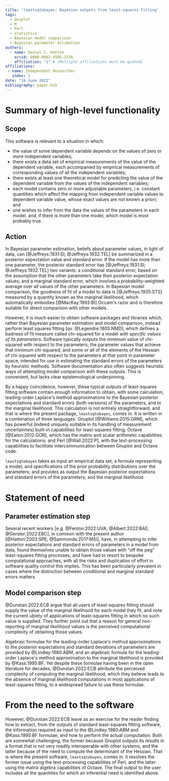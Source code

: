 ```yaml
---
title: 'leastsqtobayes: Bayesian outputs from least-squares fitting'
tags:
  - Gnuplot
  - M
  - Perl
  - statistics
  - Bayesian model comparison
  - Bayesian parameter estimation
authors:
  - name: Daniel C. Hatton
    orcid: 0000-0002-4585-3336
    affiliation: "1" # (Multiple affiliations must be quoted)
affiliations:
 - name: Independent Researcher
   index: 1
date: "24 June 2022"
bibliography: paper.bib
---
```


# Summary of high-level functionality

## Scope

This software is relevant to a situation in which:

* the value of some dependent variable depends on the values of zero
  or more independent variables;
* there exists a data set of empirical measurements of the value of
  the dependent variable, each accompanied by empirical measurements
  of corresponding values of all the independent variables;
* there exists at least one theoretical model for predicting the value
  of the dependent variable from the values of the independent
  variables;
* each model contains zero or more adjustable parameters,
  i.e. constant quantities which affect the mapping from independent
  variable values to dependent variable value, whose exact values are
  not known a priori; and
* one wishes to infer from the data the values of the parameters
  in each model, and, if there is more than one model, which model is
  most probably true.

## Action

In Bayesian parameter estimation, beliefs about parameter values, in
light of data, can [@Jeffreys:1931:SI; @Jeffreys:1932:TEL] be
summarized in a posterior expectation value and standard error.  If
the model has more than one parameter, the posterior standard error
has [@Jeffreys:1931:SI; @Jeffreys:1932:TEL] two variants: a
conditional standard error, based on the assumption that the other
parameters take their posterior expectation values; and a marginal
standard error, which involves a probability-weighted average over all
values of the other parameters.  In Bayesian model comparison, the
goodness of fit of a model to data is [@Jeffreys:1935:STS] measured by
a quantity known as the marginal likelihood, which automatically
embodies [@MacKay:1992:BI] Occam's razor and is therefore suitable for
direct comparison with other models.

However, it is much easier to obtain software packages and libraries
which, rather than Bayesian parameter estimation and model comparison,
instead perform least squares fitting [qv. @Legendre:1805:NMD], which
defines a badness of fit measure called chi-squared for a model _with
specific values of its parameters_.  Software typically outputs the
minimum value of chi-squared with respect to the parameters; the
parameter values that achieve that minimum chi-squared; and some or
all of the elements of the Hessian of chi-squared with respect to the
parameters at that point in parameter space, intended for use in
estimating the standard errors of the parameters by heuristic methods.
Software documentation also often suggests heuristic ways of
attempting model comparison with these outputs.  This is convenient,
but lacks clear epistemological underpinning.

By a happy coincidence, however, these typical outputs of
least-squares fitting software contain enough information to obtain,
with some calculation, leading-order Laplace's method approximations
to the Bayesian posterior expectations and standard errors (both
versions) of the parameters, and to the marginal likelihood.  This
calculation is not entirely straightforward, and that is where the
present package, `leastsqtobayes`, comes in.  It is written in a
combination of three languages: Gnuplot [@Williams:2015:GRM], which
has powerful (indeed uniquely suitable in its handling of measurement
uncertainties) built-in capabilities for least-squares fitting; Octave
[@Eaton:2012:GOR], which has the matrix and scalar arithmetic
capabilities for the calculations; and Perl [@Wall:2022:P], with the
text-processing capabilities to facilitate intercommunication between
Gnuplot and Octave code.

`leastsqtobayes` takes as input an empirical data set; a formula
representing a model; and specifications of the prior
probability distributions over the parameters; and provides as
output the Bayesian posterior expectations and standard errors of the
parameters; and the marginal likelihood.

# Statement of need

## Parameter estimation step

Several recent workers [e.g. @Fenton:2022:UVA; @Albert:2022:BAE;
@Gerster:2022:EBC], in common with the present author
[@Hatton:2003:SPE; @Sammonds:2017:MSI], have, in attempting to infer
posterior expectations and standard errors of parameters in a model
from data, found themselves unable to obtain those values with "off
the peg" least-squares fitting processes, and have had to resort to
bespoke computational approaches, with all the risks and duplication
of effort in software quality control this implies.  This has been
particularly prevalent in cases where the distinction between
conditional and marginal standard errors matters.

## Model comparison step

@Dunstan:2022:ECB argue that all users of least-squares fitting should
supply the value of the marginal likelihood for each model they fit,
and note the current ubiety of applications of least-squares fitting
in which no such value is supplied.  They further point out that a
reason for general non-reporting of marginal likelihood values is the
perceived computational complexity of obtaining those values.

Algebraic formulae for the leading-order Laplace's method
approximations to the posterior expectations and standard deviations
of parameters are provided by @Lindley:1980:ABM, and an algebraic
formula for the leading-order Laplace's method approximation to the
marginal likelihood is provided by @Kass:1995:BF.  Yet despite these
formulae having been in the open literature for decades,
@Dunstan:2022:ECB attribute the perceived complexity of computing the
marginal likelihood, which they believe leads to the absence of
marginal likelihood computations in most applications of least-squares
fitting, to a widespread failure to use these formulae.

# From the need to the software

However, @Dunstan:2022:ECB leave as an exercise for the reader finding
how to extract, from the outputs of standard least-squares fitting
software, the information required as input to the @Lindley:1980:ABM
and @Kass:1995:BF formulae, and how to perform the actual computation.
Both are somewhat challenging, the former because Gnuplot outputs its
results in a format that is not very readily interoperable with other
systems, and the latter because of the need to compute the determinant
of the Hessian.  That is where the present software, `leastsqtobayes`,
comes in: it resolves the former issue using the text-processing
capabilities of Perl, and the latter using the matrix algebra
capabilities of Octave.  The final output to the user includes all the
quantities for which an inferential need is identified above.
